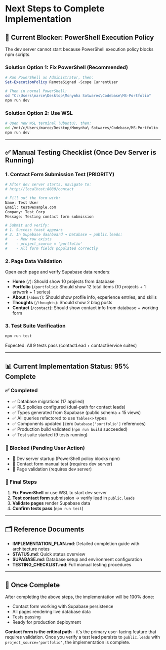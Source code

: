 # Next Steps to Complete Implementation

## 🚫 Current Blocker: PowerShell Execution Policy

The dev server cannot start because PowerShell execution policy blocks npm scripts.

### **Solution Option 1: Fix PowerShell (Recommended)**
```powershell
# Run PowerShell as Administrator, then:
Set-ExecutionPolicy RemoteSigned -Scope CurrentUser

# Then in normal PowerShell:
cd "C:\Users\marce\Desktop\Monynha Sotwares\Codebase\MS-Portfolio"
npm run dev
```

### **Solution Option 2: Use WSL**
```bash
# Open new WSL terminal (Ubuntu), then:
cd /mnt/c/Users/marce/Desktop/Monynha\ Sotwares/Codebase/MS-Portfolio
npm run dev
```

---

## ✅ Manual Testing Checklist (Once Dev Server is Running)

### 1. **Contact Form Submission Test** (PRIORITY)
```bash
# After dev server starts, navigate to:
# http://localhost:8080/contact

# Fill out the form with:
Name: Test User
Email: test@example.com
Company: Test Corp
Message: Testing contact form submission

# Submit and verify:
# 1. Success toast appears
# 2. In Supabase dashboard → Database → public.leads:
#    - New row exists
#    - project_source = 'portfolio'
#    - All form fields populated correctly
```

### 2. **Page Data Validation**
Open each page and verify Supabase data renders:
- **Home** (`/`): Should show 10 projects from database
- **Portfolio** (`/portfolio`): Should show 12 total items (10 projects + 1 artwork + 1 series)
- **About** (`/about`): Should show profile info, experience entries, and skills
- **Thoughts** (`/thoughts`): Should show 2 blog posts
- **Contact** (`/contact`): Should show contact info from database + working form

### 3. **Test Suite Verification**
```bash
npm run test
```
Expected: All 9 tests pass (contactLead + contactService suites)

---

## 📊 Current Implementation Status: 95% Complete

### ✅ Completed
- ✅ Database migrations (17 applied)
- ✅ RLS policies configured (dual-path for contact leads)
- ✅ Types generated from Supabase (public schema + 15 views)
- ✅ All queries refactored to use `Tables<>` types
- ✅ Components updated (zero `Database['portfolio']` references)
- ✅ Production build validated (`npm run build` succeeded)
- ✅ Test suite started (9 tests running)

### 🔄 Blocked (Pending User Action)
- 🚫 Dev server startup (PowerShell policy blocks npm)
- 🚫 Contact form manual test (requires dev server)
- 🚫 Page validation (requires dev server)

### 🎯 Final Steps
1. **Fix PowerShell** or use WSL to start dev server
2. **Test contact form** submission → verify lead in `public.leads`
3. **Validate pages** render Supabase data
4. **Confirm tests pass** (`npm run test`)

---

## 🗂️ Reference Documents
- **IMPLEMENTATION_PLAN.md**: Detailed completion guide with architecture notes
- **STATUS.md**: Quick status overview
- **SUPABASE.md**: Database setup and environment configuration
- **TESTING_CHECKLIST.md**: Full manual testing procedures

---

## 🎉 Once Complete
After completing the above steps, the implementation will be 100% done:
- Contact form working with Supabase persistence
- All pages rendering live database data
- Tests passing
- Ready for production deployment

**Contact form is the critical path** - it's the primary user-facing feature that requires validation. Once you verify a test lead persists to `public.leads` with `project_source='portfolio'`, the implementation is complete.
